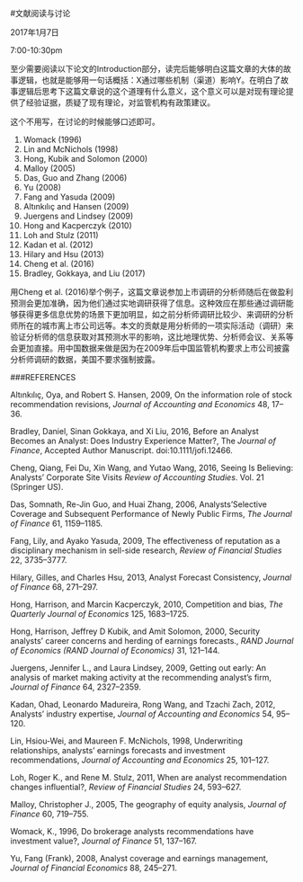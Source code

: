 #文献阅读与讨论

2017年1月7日

7:00-10:30pm

至少需要阅读以下论文的Introduction部分，读完后能够明白这篇文章的大体的故事逻辑，也就是能够用一句话概括：X通过哪些机制（渠道）影响Y。在明白了故事逻辑后思考下这篇文章说的这个道理有什么意义，这个意义可以是对现有理论提供了经验证据，质疑了现有理论，对监管机构有政策建议。

这个不用写，在讨论的时候能够口述即可。

1. Womack (1996)
2. Lin and McNichols (1998)
3. Hong, Kubik and Solomon (2000)
4. Malloy (2005)
5. Das, Guo and Zhang (2006) 
6. Yu (2008)
7. Fang and Yasuda (2009)
8. Altınkılıç and Hansen (2009) 
9. Juergens and Lindsey (2009)
10. Hong and Kacperczyk (2010) 
11. Loh and Stulz (2011)
12. Kadan et al. (2012)
13. Hilary and Hsu (2013) 
14. Cheng et al. (2016)
15. Bradley, Gokkaya, and Liu (2017)

用Cheng et al. (2016)举个例子，这篇文章说参加上市调研的分析师随后在做盈利预测会更加准确，因为他们通过实地调研获得了信息。这种效应在那些通过调研能够获得更多信息优势的场景下更加明显，如之前分析师调研比较少、来调研的分析师所在的城市离上市公司远等。本文的贡献是用分析师的一项实际活动（调研）来验证分析师的信息获取对其预测水平的影响，这比地理优势、分析师会议、关系等会更加直接。用中国数据来做是因为在2009年后中国监管机构要求上市公司披露分析师调研的数据，美国不要求强制披露。





###REFERENCES


Altınkılıç, Oya, and Robert S. Hansen, 2009, On the information role of stock recommendation revisions, _Journal of   Accounting and Economics_ 48, 17–36.

Bradley, Daniel, Sinan Gokkaya, and Xi Liu, 2016, Before an Analyst Becomes an Analyst: Does Industry Experience Matter?, The _Journal of Finance_, Accepted Author Manuscript. doi:10.1111/jofi.12466.

Cheng, Qiang, Fei Du, Xin Wang, and Yutao Wang, 2016, Seeing Is Believing: Analysts’ Corporate Site Visits _Review of Accounting Studies_. Vol. 21 (Springer US).

Das, Somnath, Re-Jin Guo, and Huai Zhang, 2006, Analysts’Selective Coverage and Subsequent Performance of Newly Public Firms, _The Journal of Finance_ 61, 1159–1185.

Fang, Lily, and Ayako Yasuda, 2009, The effectiveness of reputation as a disciplinary mechanism in sell-side research, _Review of Financial Studies_ 22, 3735–3777.

Hilary, Gilles, and Charles Hsu, 2013, Analyst Forecast Consistency, _Journal of Finance_ 68, 271–297.

Hong, Harrison, and Marcin Kacperczyk, 2010, Competition and bias, _The Quarterly Journal of Economics_ 125, 1683–1725.

Hong, Harrison, Jeffrey D Kubik, and Amit Solomon, 2000, Security analysts’ career concerns and herding of earnings forecasts., _RAND Journal of Economics (RAND Journal of Economics)_ 31, 121–144.

Juergens, Jennifer L., and Laura Lindsey, 2009, Getting out early: An analysis of market making activity at the recommending analyst’s firm, _Journal of Finance_ 64, 2327–2359.

Kadan, Ohad, Leonardo Madureira, Rong Wang, and Tzachi Zach, 2012, Analysts’ industry expertise, _Journal of Accounting and Economics_ 54, 95–120.

Lin, Hsiou-Wei, and Maureen F. McNichols, 1998, Underwriting relationships, analysts’ earnings forecasts and investment recommendations, _Journal of Accounting and Economics_ 25, 101–127.

Loh, Roger K., and Rene M. Stulz, 2011, When are analyst recommendation changes influential?, _Review of Financial Studies_ 24, 593–627.

Malloy, Christopher J., 2005, The geography of equity analysis, _Journal of Finance_ 60, 719–755.

Womack, K., 1996, Do brokerage analysts recommendations have investment value?, _Journal of Finance_ 51, 137–167.

Yu, Fang (Frank), 2008, Analyst coverage and earnings management, _Journal of Financial Economics_ 88, 245–271.

